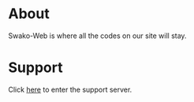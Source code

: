 # About
Swako-Web is where all the codes on our site will stay.

# Support
Click [here](https://discord.gg/AvyGnzX) to enter the support server.
